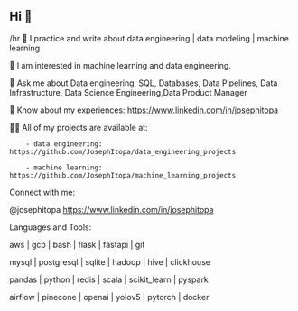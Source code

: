 ## Hi 👋
/hr
💞️ I practice and write about data engineering | data modeling | machine learning

👀 I am interested in machine learning and data engineering.

💬 Ask me about Data engineering, SQL, Databases, Data Pipelines, Data Infrastructure, Data Science Engineering,Data Product Manager

📄 Know about my experiences: https://www.linkedin.com/in/josephitopa

👨‍💻 All of my projects are available at:
        
        - data engineering: https://github.com/JosephItopa/data_engineering_projects

        - machine learning: https://github.com/JosephItopa/machine_learning_projects

Connect with me:

@josephitopa https://www.linkedin.com/in/josephitopa

Languages and Tools:

 aws | gcp | bash | flask | fastapi | git 
 
 mysql | postgresql | sqlite | hadoop | hive | clickhouse
 
 pandas | python | redis | scala | scikit_learn | pyspark
 
 airflow | pinecone | openai | yolov5 | pytorch | docker 
